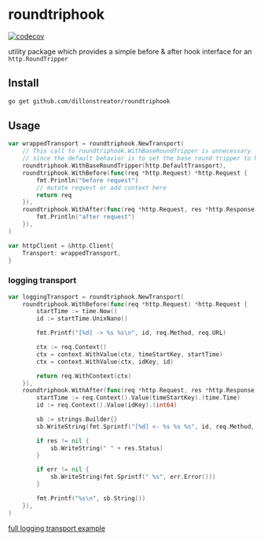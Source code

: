 # roundtriphook

[![codecov](https://codecov.io/gh/dillonstreator/roundtriphook/branch/main/graph/badge.svg?token=T4KLDSR6FH)](https://codecov.io/gh/dillonstreator/roundtriphook)

utility package which provides a simple before & after hook interface for an `http.RoundTripper`

## Install

```sh
go get github.com/dillonstreator/roundtriphook
```

## Usage

```go
var wrappedTransport = roundtriphook.NewTransport(
	// This call to roundtriphook.WithBaseRoundTripper is unnecessary
	// since the default behavior is to set the base round tripper to http.DefaultTransport if none is provided
	roundtriphook.WithBaseRoundTripper(http.DefaultTransport),
	roundtriphook.WithBefore(func(req *http.Request) *http.Request {
		fmt.Println("before request")
		// mutate request or add context here
		return req
	}),
	roundtriphook.WithAfter(func(req *http.Request, res *http.Response, err error) {
		fmt.Println("after request")
	}),
)

var httpClient = &http.Client{
	Transport: wrappedTransport,
}
```

### logging transport

```go
var loggingTransport = roundtriphook.NewTransport(
	roundtriphook.WithBefore(func(req *http.Request) *http.Request {
		startTime := time.Now()
		id := startTime.UnixNano()

		fmt.Printf("[%d] -> %s %s\n", id, req.Method, req.URL)

		ctx := req.Context()
		ctx = context.WithValue(ctx, timeStartKey, startTime)
		ctx = context.WithValue(ctx, idKey, id)

		return req.WithContext(ctx)
	}),
	roundtriphook.WithAfter(func(req *http.Request, res *http.Response, err error) {
		startTime := req.Context().Value(timeStartKey).(time.Time)
		id := req.Context().Value(idKey).(int64)

		sb := strings.Builder{}
		sb.WriteString(fmt.Sprintf("[%d] <- %s %s %s", id, req.Method, req.URL, time.Since(startTime)))

		if res != nil {
			sb.WriteString(" " + res.Status)
		}

		if err != nil {
			sb.WriteString(fmt.Sprintf(" %s", err.Error()))
		}

		fmt.Printf("%s\n", sb.String())
	}),
)
```

[full logging transport example](./examples/loggingtransport/main.go)

